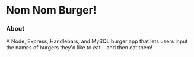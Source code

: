 # Nom Nom Burger!


### About
A Node, Express, Handlebars, and MySQL burger app that lets users input the names of burgers they'd like to eat... and then eat them!
